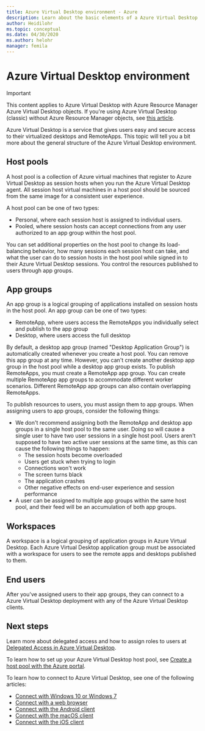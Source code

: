 ```yaml
---
title: Azure Virtual Desktop environment - Azure
description: Learn about the basic elements of a Azure Virtual Desktop environment, like host pools and app groups.
author: Heidilohr
ms.topic: conceptual
ms.date: 04/30/2020
ms.author: helohr
manager: femila
---
```

# Azure Virtual Desktop environment

>[!IMPORTANT]
>This content applies to Azure Virtual Desktop with Azure Resource Manager Azure Virtual Desktop objects. If you're using Azure Virtual Desktop (classic) without Azure Resource Manager objects, see [this article](./virtual-desktop-fall-2019/environment-setup-2019.md).

Azure Virtual Desktop is a service that gives users easy and secure access to their virtualized desktops and RemoteApps. This topic will tell you a bit more about the general structure of the Azure Virtual Desktop environment.

## Host pools

A host pool is a collection of Azure virtual machines that register to Azure Virtual Desktop as session hosts when you run the Azure Virtual Desktop agent. All session host virtual machines in a host pool should be sourced from the same image for a consistent user experience.

A host pool can be one of two types:

- Personal, where each session host is assigned to individual users.
- Pooled, where session hosts can accept connections from any user authorized to an app group within the host pool.

You can set additional properties on the host pool to change its load-balancing behavior, how many sessions each session host can take, and what the user can do to session hosts in the host pool while signed in to their Azure Virtual Desktop sessions. You control the resources published to users through app groups.

## App groups

An app group is a logical grouping of applications installed on session hosts in the host pool. An app group can be one of two types:

- RemoteApp, where users access the RemoteApps you individually select and publish to the app group
- Desktop, where users access the full desktop

By default, a desktop app group (named "Desktop Application Group") is automatically created whenever you create a host pool. You can remove this app group at any time. However, you can't create another desktop app group in the host pool while a desktop app group exists. To publish RemoteApps, you must create a RemoteApp app group. You can create multiple RemoteApp app groups to accommodate different worker scenarios. Different RemoteApp app groups can also contain overlapping RemoteApps.

To publish resources to users, you must assign them to app groups. When assigning users to app groups, consider the following things:

- We don't recommend assigning both the RemoteApp and desktop app groups in a single host pool to the same user. Doing so will cause a single user to have two user sessions in a single host pool. Users aren't supposed to have two active user sessions at the same time, as this can cause the following things to happen:
    - The session hosts become overloaded
    - Users get stuck when trying to login
    - Connections won't work
    - The screen turns black
    - The application crashes
    - Other negative effects on end-user experience and session performance
- A user can be assigned to multiple app groups within the same host pool, and their feed will be an accumulation of both app groups.

## Workspaces

A workspace is a logical grouping of application groups in Azure Virtual Desktop. Each Azure Virtual Desktop application group must be associated with a workspace for users to see the remote apps and desktops published to them.

## End users

After you've assigned users to their app groups, they can connect to a Azure Virtual Desktop deployment with any of the Azure Virtual Desktop clients.

## Next steps

Learn more about delegated access and how to assign roles to users at [Delegated Access in Azure Virtual Desktop](delegated-access-virtual-desktop.md).

To learn how to set up your Azure Virtual Desktop host pool, see [Create a host pool with the Azure portal](create-host-pools-azure-marketplace.md).

To learn how to connect to Azure Virtual Desktop, see one of the following articles:

- [Connect with Windows 10 or Windows 7](./user-documentation/connect-windows-7-10.md)
- [Connect with a web browser](./user-documentation/connect-web.md)
- [Connect with the Android client](./user-documentation/connect-android.md)
- [Connect with the macOS client](./user-documentation/connect-macos.md)
- [Connect with the iOS client](./user-documentation/connect-ios.md)